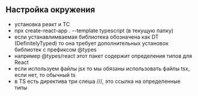 ## Настройка окружения

- установка реакт и ТС
- npx create-react-app . --template typescript (в текущую папку)
- если устанавлимваемая библиотека обозначена как DT (DefinitelyTyped) то она требует дополнительных установок библиотек с префиксом @types
- например @types/react этот пакет содержит определения типов для React
- если используем файлы jsx то мы обязаны использовать файлы tsx, если нет, то обычный ts
- в TS есть директива три слеша ///, это ссылка на определенные типы
